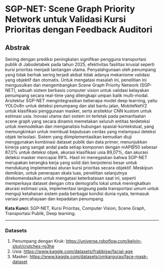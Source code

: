 # SGP-NET: Scene Graph Priority Network untuk Validasi Kursi Prioritas dengan Feedback Auditori

## Abstrak
Seiring dengan prediksi peningkatan signifikan pengguna transportasi publik di Jabodetabek pada tahun 2025, efektivitas fasilitas krusial seperti kursi prioritas menjadi tantangan utama. Penyalahgunaan oleh penumpang yang tidak berhak sering terjadi akibat tidak adanya mekanisme validasi yang objektif dan otomatis. Untuk mengatasi masalah ini, penelitian ini mengusulkan dan mengembangkan Scene Graph Priority Network (SGP-NET), sebuah sistem berbasis computer vision untuk validasi kelayakan penumpang secara real-time yang dilengkapi umpan balik multi-modal. Arsitektur SGP-NET mengintegrasikan beberapa model deep learning, yaitu YOLOv8n untuk deteksi penumpang dan alat bantu jalan, MobileNetV2 untuk klasifikasi penggunaan masker, serta arsitektur CNN kustom untuk estimasi usia. Inovasi utama dari sistem ini terletak pada pemanfaatan scene graph yang secara dinamis memetakan seluruh entitas terdeteksi untuk memodelkan dan menganalisis hubungan spasial-kontekstual, yang memungkinkan untuk membuat keputusan cerdas yang melampaui deteksi objek terisolasi. Sistem yang diimplementasikan kemudian diuji menggunakan kombinasi dataset publik dan data primer, menunjukkan kinerja yang sangat andal pada setiap komponen dengan mAP@50 sebesar 87,0% untuk deteksi objek, akurasi klasifikasi usia 89,07%, dan akurasi deteksi masker mencapai 99%. Hasil ini menegaskan bahwa SGP-NET merupakan kerangka kerja yang solid dan berpotensi besar untuk mendukung implementasi aturan kursi prioritas secara objektif. Meskipun demikian, untuk penerapan skala luas, penelitian selanjutnya direkomendasikan untuk mengatasi keterbatasan saat ini, seperti memperkaya dataset dengan citra demografis lokal untuk meningkatkan akurasi estimasi usia, implementasi langsung pada transportasi umum untuk menguji ketahanan sistem pada berbagai kondisi dunia nyata, termasuk variasi pencahayaan dan kepadatan penumpang.

**Kata Kunci:** SGP-NET, Kursi Prioritas, Computer Vision, Scene Graph, Transportasi Publik, Deep learning.

---
### Datasets
1. Penumpang dengan Kruk: https://universe.roboflow.com/kelvin-slsxl/crutches-rg3he
2. Usia: https://www.kaggle.com/datasets/frabbisw/facial-age
3. Masker: https://www.kaggle.com/datasets/omkargurav/face-mask-dataset